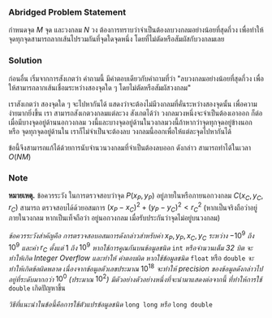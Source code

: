### Abridged Problem Statement

กำหนดจุด $M$ จุด และวงกลม $N$ วง ต้องการทราบว่าจำเป็นต้องลบวงกลมอย่างน้อยที่สุดกี่วง เพื่อทำให้จุดทุกจุดสามารถลากเส้นไปรวมกันที่จุดใดจุดหนึ่ง โดยที่ไม่ตัดหรือสัมผัสกับวงกลมเลย

### Solution

ก่อนอื่น เริ่มจากการสังเกตว่า คำถามนี้ มีคำตอบเดียวกับคำถามที่ว่า "ลบวงกลมอย่างน้อยที่สุดกี่วง เพื่อให้สามารถลากเส้นเชื่อมระหว่างสองจุดใด ๆ โดยไม่ตัดหรือสัมผัสวงกลม"

เราสังเกตว่า สองจุดใด ๆ จะไปหากันได้ แสดงว่าจะต้องไม่มีวงกลมที่คั่นระหว่างสองจุดนั้น เพื่อความง่ายมากยิ่งขึ้น เรา
สามารถสังเกตวงกลมแต่ละวง สังเกตได้ว่า วงกลมวงหนึ่งจะจำเป็นต้องเอาออก ก็ต่อเมื่อมีบางจุดอยู่ด้านนอกวงกลม
วงนี้และบางจุดอยู่ด้านในวงกลมวงนี้ถ้าหากว่าจุดทุกจุดอยู่ข้างนอก หรือ จุดทุกจุดอยู่ด้านใน เราก็ไม่จำเป็นจะต้องลบ
วงกลมนี้ออกเพื่อให้แต่ละจุดไปหากันได้

ข้อนี้จึงสามารถแก้ได้ด้วยการนับจำนวนวงกลมที่จำเป็นต้องลบออก ดังกล่าว สามารถทำได้ในเวลา $O(NM)$

### Note

**หมายเหตุ.** ข้อควรระวัง ในการตรวจสอบว่าจุด $P(x_P,y_P)$ อยู่ภายในหรือภายนอกวงกลม $C(x_C,y_C,r_C)$ สามารถ
ตรวจสอบได้ด้วยอสมการ $(x_P-x_C)^2 + (y_P-y_C)^2 < r^2_C$
(หากเป็นจริงถือว่าอยู่ภายในวงกลม หากเป็นเท็จถือว่า
อยู่นอกวงกลม เมื่อรับประกันว่าจุดไม่อยู่บนวงกลม)

*ข้อควรระวังสำคัญคือ การตรวจสอบอสมการดังกล่าวสำหรับค่า* $x_P,y_P,x_C,y_C$ *ระหว่าง* $−10^9$ *ถึง* $10^9$ *และค่า* $r_C$ *ตั้งแต่* $1$ *ถึง* $10^9$ *หากใช้การคูณกันบนข้อมูลชนิด* `int` *หรือจำนวนเต็ม 32 บิต จะทำให้เกิด Integer Overflow และทำให้ คำตอบผิด หากใช้ข้อมูลชนิด* `float` หรือ `double` *จะทำให้เกิดข้อผิดพลาด เนื่องจากข้อมูลตัวเลขประมาณ* $10^{18}$ *จะทำให้ precision ของข้อมูลดังกล่าวไปอยู่ที่ระดับมากกว่า* $10^0$ *(ประมาณ* $10^2$*) มีตัวอย่างตัวอย่างหนึ่งที่จะนำมาแสดงต่อจากนี้ ที่ทำให้การใช้* `double` เกิดปัญหาขึ้น

*วิธีที่แนะนำในข้อนี้คือการใช้ตัวแปรข้อมูลชนิด* `long long` *หรือ* `long double`

